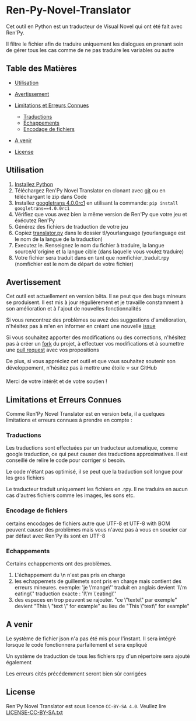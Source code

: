 # Ren-Py-Novel-Translator
Cet outil en Python est un traducteur de Visual Novel qui ont été fait avec Ren'Py.

Il filtre le fichier afin de traduire uniquement les dialogues en prenant soin de gérer tous les cas comme de ne pas traduire les variables ou autre

## Table des Matières

- [Utilisation](#utilisation)
  
- [Avertissement](#avertissement)
  
- [Limitations et Erreurs Connues](#limitations-et-erreurs-connues)
  - [Traductions](#traductions)
  - [Echappements](#echappements)
  - [Encodage de fichiers](#encodage-de-fichiers)
- [A venir](#a-venir)
    
- [License](#license)

## Utilisation

1. [Installez Python](https://www.python.org/)
2. Téléchargez Ren'Py Novel Translator en clonant avec [git](https://git-scm.com/) ou en téléchargant le zip dans Code
3. Installez [googletrans 4.0.0rc1](https://pypi.org/project/googletrans/4.0.0rc1/) en utilisant la commande: `pip install googletrans==4.0.0rc1`
4. Vérifiez que vous avez bien la même version de Ren'Py que votre jeu et éxécutez Ren'Py
5. Générez des fichiers de traduction de votre jeu
6. Copiez [translator.py](/translator.py) dans le dossier tl/yourlanguage (yourlanguage est le nom de la langue de la traduction)
7. Executez le. Renseignez le nom du fichier à traduire, la langue source/d'origine et la langue cible (dans laquelle vous voulez traduire)
8. Votre fichier sera traduit dans en tant que nomfichier_traduit.rpy (nomfichier est le nom de départ de votre fichier)

## Avertissement


Cet outil est actuellement en version bêta. Il se peut que des bugs mineurs se produisent. Il est mis à jour régulièrement et je travaille constamment à son amélioration et à l'ajout de nouvelles fonctionnalités

Si vous rencontrez des problèmes ou avez des suggestions d'amélioration, n'hésitez pas à m'en en informer en créant une nouvelle [issue](/issues)

Si vous souhaitez apporter des modifications ou des corrections, n'hésitez pas à créer un [fork](/fork) du projet, à effectuer vos modifications et à soumettre une [pull request](/pulls) avec vos propositions

De plus, si vous appréciez cet outil et que vous souhaitez soutenir son développement, n'hésitez pas à mettre une étoile ⭐️ sur GitHub

Merci de votre intérêt et de votre soutien !

## Limitations et Erreurs Connues

 Comme Ren'Py Novel Translator est en version beta, il a quelques limitations et erreurs connues à prendre en compte :

### Traductions
Les traductions sont effectuées par un traducteur automatique, comme google traduction, ce qui peut causer des traductions approximatives. Il est conseillé de relire le code pour corriger si besoin.

Le code n'étant pas optimisé, il se peut que la traduction soit longue pour les gros fichiers

Le traducteur traduit uniquement les fichiers en .rpy. Il ne traduira en aucun cas d'autres fichiers comme les images, les sons etc.

### Encodage de fichiers 

certains encodages de fichiers autre que UTF-8 et UTF-8 with BOM peuvent causer des problèmes mais vous n'avez pas à vous en soucier car par défaut avec Ren'Py ils sont en UTF-8

### Echappements
Certains echappements ont des problèmes. 

1. L'échappement du \n n'est pas pris en charge
2. les echappemets de guillemets sont pris en charge mais contient des erreurs mineures. exemple: 'je \\'mange\\'' traduit en anglais devient 'I\\'m eating\\'' traduction exacte : 'I\\'m \\'eating\\''
3. des espaces en trop peuvent se rajouter. "ce \\"texte\\" par exemple" devient "This \\ "text \\" for example" au lieu de "This \\"text\\" for example"

## A venir 
Le système de fichier json n'a pas été mis pour l'instant. Il sera intégré lorsque le code fonctionnera parfaitement et sera expliqué

Un système de traduction de tous les fichiers rpy d'un répertoire sera ajouté également

Les erreurs cités précédemment seront bien sûr corrigées


## License

Ren'Py Novel Translator est sous licence `CC-BY-SA 4.0`. Veullez lire [LICENSE-CC-BY-SA.txt](/LICENSE-CC-BY-SA.txt)

